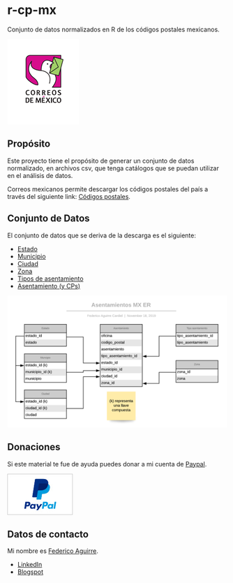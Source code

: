 # r-cp-mx
Conjunto de datos normalizados en R de los códigos postales mexicanos.

![Correos mexicanos](./img/cm.png)


## Propósito

Este proyecto tiene el propósito de generar un conjunto de datos normalizado,
en archivos csv, que tenga catálogos que se puedan utilizar en el análisis de datos.

Correos mexicanos permite descargar los códigos postales del país a través
del siguiente link: [Códigos postales](https://www.correosdemexico.gob.mx/SSLServicios/ConsultaCP/CodigoPostal_Exportar.aspx).


## Conjunto de Datos

El conjunto de datos que se deriva de la descarga es el siguiente:

  - [Estado](./cp-db/estado.csv)
  - [Municipio](./cp-db/municipio.csv)
  - [Ciudad](./cp-db/ciudad.csv)
  - [Zona](./cp-db/zona.csv)
  - [Tipos de asentamiento](./cp-db/tipo_asentamiento.csv)
  - [Asentamiento (y CPs)](./cp-db/asentamiento.csv)

![Asentamientos MX ER](./img/asentamientos-mx-er.png)


## Donaciones

Si este material te fue de ayuda puedes donar a mi cuenta de [Paypal](https://paypal.me/FAguirreCardiel).

![Paypal](./img/paypal_74x46.jpg)


## Datos de contacto

Mi nombre es [Federico Aguirre](mailto:federico.aguirre.cardiel@gmail.com).

  - [LinkedIn](https://www.linkedin.com/in/federico-aguirre-4199933/)
  - [Blogspot](http://programandochacharas.blogspot.com/)
